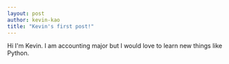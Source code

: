 ```yaml
---
layout: post
author: kevin-kao
title: "Kevin's first post!"
---
```

Hi I'm Kevin. I am accounting major but I would love to learn new things like Python. 
